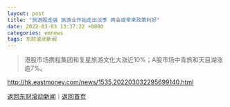 ```yaml
---
layout: post
title: "旅游股走强 旅游业开始走出淡季 两会或带来政策利好"
date: 2022-03-03 13:37:22 +0800
categories: emnews
tags: 东财滚动新闻
---
```

> 港股市场携程集团和复星旅游文化大涨近10%；A股市场中青旅和天目湖涨逾7%。



<http://hk.eastmoney.com/news/1535,202203032295699140.html>

[返回东财滚动新闻](//finews.withounder.com/emnews/)｜[返回首页](//finews.withounder.com/)